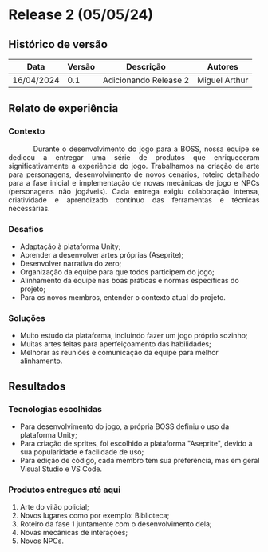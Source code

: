 # Release 2 (05/05/24)

## Histórico de versão

|Data|Versão|Descrição|Autores|
|--|--|--|--|
|16/04/2024|0.1|Adicionando Release 2|Miguel Arthur|

## Relato de experiência

### Contexto
<p style="text-indent: 50px;text-align: justify;"> Durante o desenvolvimento do jogo para a BOSS, nossa equipe se dedicou a entregar uma série de produtos que enriqueceram significativamente a experiência do jogo. Trabalhamos na criação de arte para personagens, desenvolvimento de novos cenários, roteiro detalhado para a fase inicial e implementação de novas mecânicas de jogo e NPCs (personagens não jogáveis). Cada entrega exigiu colaboração intensa, criatividade e aprendizado contínuo das ferramentas e técnicas necessárias. </p>

### Desafios

- Adaptação à plataforma Unity;
- Aprender a desenvolver artes próprias (Aseprite);
- Desenvolver narrativa do zero;
- Organização da equipe para que todos participem do jogo;
- Alinhamento da equipe nas boas práticas e normas específicas do projeto;
- Para os novos membros, entender o contexto atual do projeto.

### Soluções

- Muito estudo da plataforma, incluindo fazer um jogo próprio sozinho;
- Muitas artes feitas para aperfeiçoamento das habilidades;
- Melhorar as reuniões e comunicação da equipe para melhor alinhamento.

## Resultados

### Tecnologias escolhidas

- Para desenvolvimento do jogo, a própria BOSS definiu o uso da plataforma Unity;
- Para criação de sprites, foi escolhido a plataforma "Aseprite", devido à sua popularidade e facilidade de uso;
- Para edição de código, cada membro tem sua preferência, mas em geral Visual Studio e VS Code.

### Produtos entregues até aqui

1. Arte do vilão policial;
2. Novos lugares como por exemplo: Biblioteca;
3. Roteiro da fase 1 juntamente com o desenvolvimento dela;
4. Novas mecânicas de interações;
5. Novos NPCs.


